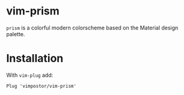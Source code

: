 # vim-prism

`prism` is a colorful modern colorscheme based on the Material design palette.

# Installation

With `vim-plug` add:

```vim
Plug 'vimpostor/vim-prism'
```
